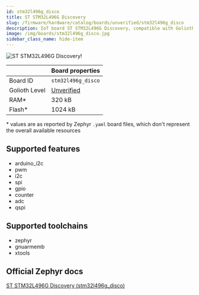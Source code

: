 ```yaml
---
id: stm32l496g_disco
title: ST STM32L496G Discovery
slug: /firmware/hardware/catalog/boards/unverified/stm32l496g_disco
description: IoT board ST STM32L496G Discovery, compatible with Golioth at unverified level.
image: /img/boards/stm32l496g_disco.jpg
sidebar_class_name: hide-item
---
```


[//]: # (This is an auto-generated file, do not edit! Changes to it will be lost upon re-generation)

![ST STM32L496G Discovery!](/img/boards/stm32l496g_disco.jpg "ST STM32L496G Discovery")

|                | Board properties     |
| -------------  | -------------------- |
| Board ID       | `stm32l496g_disco` |
| Golioth Level  | [Unverified](/firmware/hardware#unverified-boards) |
| RAM*           | 320 kB |
| Flash*         | 1024 kB |

\* values are as reported by Zephyr `.yaml` board files, which don't represent the overall available resources



## Supported features

* arduino_i2c
* pwm
* i2c
* spi
* gpio
* counter
* adc
* qspi

## Supported toolchains

* zephyr
* gnuarmemb
* xtools

## Official Zephyr docs

[ST STM32L496G Discovery (stm32l496g_disco)](https://docs.zephyrproject.org/latest/boards/st/stm32l496g_disco/doc/index.html)
